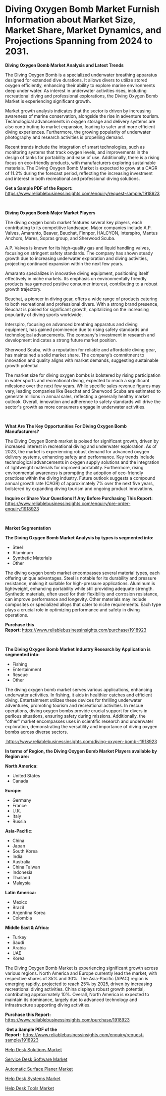 <p><h1>Diving Oxygen Bomb Market Furnish Information about Market Size, Market Share, Market Dynamics, and Projections Spanning from 2024 to 2031.</h1></p><p><strong>Diving Oxygen Bomb Market Analysis and Latest Trends</strong></p>
<p><p>The Diving Oxygen Bomb is a specialized underwater breathing apparatus designed for extended dive durations. It allows divers to utilize stored oxygen efficiently, enhancing their ability to explore marine environments deep under water. As interest in underwater activities rises, including recreational diving and professional explorations, the Diving Oxygen Bomb Market is experiencing significant growth.</p><p>Market growth analysis indicates that the sector is driven by increasing awareness of marine conservation, alongside the rise in adventure tourism. Technological advancements in oxygen storage and delivery systems are also contributing to market expansion, leading to safer and more efficient diving experiences. Furthermore, the growing popularity of underwater photography and research activities is propelling demand.</p><p>Recent trends include the integration of smart technologies, such as monitoring systems that track oxygen levels, and improvements in the design of tanks for portability and ease of use. Additionally, there is a rising focus on eco-friendly products, with manufacturers exploring sustainable materials. The Diving Oxygen Bomb Market is expected to grow at a CAGR of 11.2% during the forecast period, reflecting the increasing investment and interest in both recreational and professional diving solutions.</p></p>
<p><strong>Get a Sample PDF of the Report:&nbsp;</strong> <a href="https://www.reliablebusinessinsights.com/enquiry/request-sample/1918923?utm_campaign=1765&utm_medium=2&utm_source=Github&utm_content=ia&utm_term=24102024&utm_id=diving-oxygen-bomb">https://www.reliablebusinessinsights.com/enquiry/request-sample/1918923</a></p>
<p>&nbsp;</p>
<p><strong>Diving Oxygen Bomb Major Market Players</strong></p>
<p><p>The diving oxygen bomb market features several key players, each contributing to its competitive landscape. Major companies include A.P. Valves, Amaranto, Beaver, Beuchat, Finnpor, HALCYON, Interspiro, Mantus Anchors, Mares, Sopras group, and Sherwood Scuba. </p><p>A.P. Valves is known for its high-quality gas and liquid handling valves, focusing on stringent safety standards. The company has shown steady growth due to increasing underwater exploration and diving activities, projecting continued expansion within the next few years.</p><p>Amaranto specializes in innovative diving equipment, positioning itself effectively in niche markets. Its emphasis on environmentally friendly products has garnered positive consumer interest, contributing to a robust growth trajectory.</p><p>Beuchat, a pioneer in diving gear, offers a wide range of products catering to both recreational and professional divers. With a strong brand presence, Beuchat is poised for significant growth, capitalizing on the increasing popularity of diving sports worldwide.</p><p>Interspiro, focusing on advanced breathing apparatus and diving equipment, has gained prominence due to rising safety standards and technological advancements. The company's investment in research and development indicates a strong future market position.</p><p>Sherwood Scuba, with a reputation for reliable and affordable diving gear, has maintained a solid market share. The company’s commitment to innovation and quality aligns with market demands, suggesting sustainable growth potential.</p><p>The market size for diving oxygen bombs is bolstered by rising participation in water sports and recreational diving, expected to reach a significant milestone over the next few years. While specific sales revenue figures may vary, leading companies like Beuchat and Sherwood Scuba are estimated to generate millions in annual sales, reflecting a generally healthy market outlook. Overall, innovation and adherence to safety standards will drive the sector's growth as more consumers engage in underwater activities.</p></p>
<p>&nbsp;</p>
<p><strong>What Are The Key Opportunities For Diving Oxygen Bomb Manufacturers?</strong></p>
<p><p>The Diving Oxygen Bomb market is poised for significant growth, driven by increased interest in recreational diving and underwater exploration. As of 2023, the market is experiencing robust demand for advanced oxygen delivery systems, enhancing safety and performance. Key trends include technological advancements in oxygen supply solutions and the integration of lightweight materials for improved portability. Furthermore, rising environmental awareness is prompting the adoption of eco-friendly practices within the diving industry. Future outlook suggests a compound annual growth rate (CAGR) of approximately 7% over the next five years, bolstered by expanding diving tourism and ongoing product innovations.</p></p>
<p><strong>Inquire or Share Your Questions If Any Before Purchasing This Report:</strong> <a href="https://www.reliablebusinessinsights.com/enquiry/pre-order-enquiry/1918923?utm_campaign=1765&utm_medium=2&utm_source=Github&utm_content=ia&utm_term=24102024&utm_id=diving-oxygen-bomb">https://www.reliablebusinessinsights.com/enquiry/pre-order-enquiry/1918923</a></p>
<p>&nbsp;</p>
<p><strong>Market Segmentation</strong></p>
<p><strong>The Diving Oxygen Bomb Market Analysis by types is segmented into:</strong></p>
<p><ul><li>Steel</li><li>Aluminum</li><li>Synthetic Materials</li><li>Other</li></ul></p>
<p><p>The diving oxygen bomb market encompasses several material types, each offering unique advantages. Steel is notable for its durability and pressure resistance, making it suitable for high-pressure applications. Aluminum is lightweight, enhancing portability while still providing adequate strength. Synthetic materials, often used for their flexibility and corrosion resistance, can improve performance and longevity. Other materials may include composites or specialized alloys that cater to niche requirements. Each type plays a crucial role in optimizing performance and safety in diving operations.</p></p>
<p><strong>Purchase this Report:&nbsp;</strong><a href="https://www.reliablebusinessinsights.com/purchase/1918923?utm_campaign=1765&utm_medium=2&utm_source=Github&utm_content=ia&utm_term=24102024&utm_id=diving-oxygen-bomb">https://www.reliablebusinessinsights.com/purchase/1918923</a></p>
<p>&nbsp;</p>
<p><strong>The Diving Oxygen Bomb Market Industry Research by Application is segmented into:</strong></p>
<p><ul><li>Fishing</li><li>Entertainment</li><li>Rescue</li><li>Other</li></ul></p>
<p><p>The diving oxygen bomb market serves various applications, enhancing underwater activities. In fishing, it aids in healthier catches and efficient diving. Entertainment utilizes these devices for thrilling underwater adventures, promoting tourism and recreational activities. In rescue operations, diving oxygen bombs provide crucial support for divers in perilous situations, ensuring safety during missions. Additionally, the "other" market encompasses uses in scientific research and underwater exploration, demonstrating the versatility and importance of diving oxygen bombs across diverse sectors.</p></p>
<p><a href="https://www.reliablebusinessinsights.com/diving-oxygen-bomb-r1918923?utm_campaign=1765&utm_medium=2&utm_source=Github&utm_content=ia&utm_term=24102024&utm_id=diving-oxygen-bomb">&nbsp;https://www.reliablebusinessinsights.com/diving-oxygen-bomb-r1918923</a></p>
<p><strong>In terms of Region, the Diving Oxygen Bomb Market Players available by Region are:</strong></p>
<p>
    <p> <strong> North America: </strong>
        <ul>
            <li>United States</li>
            <li>Canada</li>
        </ul>
        </p> 
    <p> <strong> Europe: </strong>
        <ul>
            <li>Germany</li>
            <li>France</li>
            <li>U.K.</li>
            <li>Italy</li>
            <li>Russia</li>
        </ul>
        </p> 
    <p> <strong> Asia-Pacific: </strong>
        <ul>
            <li>China</li>
            <li>Japan</li>
            <li>South Korea</li>
            <li>India</li>
            <li>Australia</li>
            <li>China Taiwan</li>
            <li>Indonesia</li>
            <li>Thailand</li>
            <li>Malaysia</li>
        </ul>
        </p> 
    <p> <strong> Latin America: </strong>
        <ul>
            <li>Mexico</li>
            <li>Brazil</li>
            <li>Argentina Korea</li>
            <li>Colombia</li>
        </ul>
        </p> 
    <p> <strong> Middle East & Africa: </strong>
        <ul>
            <li>Turkey</li>
            <li>Saudi</li>
            <li>Arabia</li>
            <li>UAE</li>
            <li>Korea</li>
        </ul>
    </p>
    </p>
<p><p>The Diving Oxygen Bomb Market is experiencing significant growth across various regions. North America and Europe currently lead the market, with respective shares of 35% and 30%. The Asia-Pacific (APAC) region is emerging rapidly, projected to reach 25% by 2025, driven by increasing recreational diving activities. China displays robust growth potential, contributing approximately 10%. Overall, North America is expected to maintain its dominance, largely due to advanced technology and infrastructure supporting diving activities.</p></p>
<p><strong>Purchase this Report: </strong><a href="https://www.reliablebusinessinsights.com/purchase/1918923?utm_campaign=1765&utm_medium=2&utm_source=Github&utm_content=ia&utm_term=24102024&utm_id=diving-oxygen-bomb">https://www.reliablebusinessinsights.com/purchase/1918923</a></p>
<p>&nbsp;<strong>Get a Sample PDF of the Report:&nbsp;&nbsp;</strong><a href="https://www.reliablebusinessinsights.com/enquiry/request-sample/1918923?utm_campaign=1765&utm_medium=2&utm_source=Github&utm_content=ia&utm_term=24102024&utm_id=diving-oxygen-bomb">https://www.reliablebusinessinsights.com/enquiry/request-sample/1918923</a></p>
<p><strong></strong></p>
<p><p><a href="https://www.linkedin.com/pulse/global-help-desk-solutions-market-product-types-applications-xnhtc?utm_campaign=1765&utm_medium=2&utm_source=Github&utm_content=ia&utm_term=24102024&utm_id=diving-oxygen-bomb">Help Desk Solutions Market</a></p><p><a href="https://www.linkedin.com/pulse/future-service-desk-software-market-global-forecast-trends-4msuc?utm_campaign=1765&utm_medium=2&utm_source=Github&utm_content=ia&utm_term=24102024&utm_id=diving-oxygen-bomb">Service Desk Software Market</a></p><p><a href="https://github.com/BesaLoshi2000/Market-Research-Report-List-1/blob/main/automatic-surface-planer-market.md?utm_campaign=1765&utm_medium=2&utm_source=Github&utm_content=ia&utm_term=24102024&utm_id=diving-oxygen-bomb">Automatic Surface Planer Market</a></p><p><a href="https://www.linkedin.com/pulse/help-desk-systems-market-shifts-strategic-analysis-2024-2031-gosbc?utm_campaign=1765&utm_medium=2&utm_source=Github&utm_content=ia&utm_term=24102024&utm_id=diving-oxygen-bomb">Help Desk Systems Market</a></p><p><a href="https://www.linkedin.com/pulse/help-desk-tools-industry-analysis-report-market-size-share-n9w3c?utm_campaign=1765&utm_medium=2&utm_source=Github&utm_content=ia&utm_term=24102024&utm_id=diving-oxygen-bomb">Help Desk Tools Market</a></p></p>